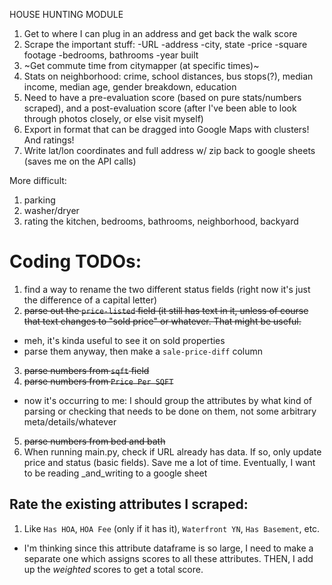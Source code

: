 HOUSE HUNTING MODULE

1. Get to where I can plug in an address and get back the walk score
2. Scrape the important stuff: 
	-URL
	-address
	-city, state
	-price
	-square footage
	-bedrooms, bathrooms
	-year built
3. ~Get commute time from citymapper (at specific times)~
4. Stats on neighborhood: crime, school distances, bus stops(?), median income, median age, gender breakdown, education
5. Need to have a pre-evaluation score (based on pure stats/numbers scraped), and a post-evaluation score (after I've been able to look through photos closely, or else visit myself)
6. Export in format that can be dragged into Google Maps
	with clusters! And ratings!
7. Write lat/lon coordinates and full address w/ zip back to google sheets (saves me on the API calls)


More difficult: 
1. parking
2. washer/dryer
3. rating the kitchen, bedrooms, bathrooms, neighborhood, backyard

# Coding TODOs:
1. find a way to rename the two different status fields (right now it's just the difference of a capital letter)
2. ~~parse out the `price-listed` field (it still has text in it, unless of course that text changes to "sold price" or whatever. That might be useful.~~
  * meh, it's kinda useful to see it on sold properties
  * parse them anyway, then make a `sale-price-diff` column
3. ~~parse numbers from `sqft` field~~
4. ~~parse numbers from `Price Per SQFT`~~
  * now it's occurring to me: I should group the attributes by what kind of parsing or checking that needs to be done on them, not some arbitrary meta/details/whatever
5. ~~parse numbers from bed and bath~~
6. When running main.py, check if URL already has data. If so, only update price and status (basic fields). Save me a lot of time. Eventually, I want to be reading _and_writing to a google sheet

## Rate the existing attributes I scraped:
1. Like `Has HOA`, `HOA Fee` (only if it has it), `Waterfront YN`, `Has Basement`, etc. 
* I'm thinking since this attribute dataframe is so large, I need to make a separate one which assigns scores to all these attributes. THEN, I add up the _weighted_ scores to get a total score.
